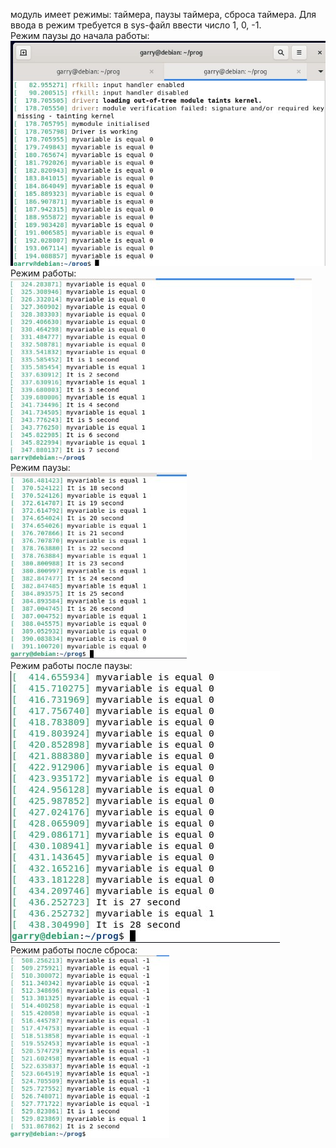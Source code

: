 модуль имеет режимы: таймера, паузы таймера, сброса таймера. Для ввода в режим требуется в sys-файл ввести число 1, 0, -1.<br />
Режим паузы до начала работы:<br />
![alt text](https://github.com/FreakingCalibrator/LaboratoryWork/blob/main/LR/LR%20timer/timerNotStarted.png)
<br />Режим работы: <br />
![alt text](https://github.com/FreakingCalibrator/LaboratoryWork/blob/main/LR/LR%20timer/timerStarted.png) 
<br />Режим паузы: <br />
![alt text](https://github.com/FreakingCalibrator/LaboratoryWork/blob/main/LR/LR%20timer/timerStoppedNotErased.png)
<br />Режим работы после паузы: <br />
![alt text](https://github.com/FreakingCalibrator/LaboratoryWork/blob/main/LR/LR%20timer/timerGoingNotErased.png)
<br />Режим работы после сброса: <br />
![alt text](https://github.com/FreakingCalibrator/LaboratoryWork/blob/main/LR/LR%20timer/timerClraredGoing.png)
